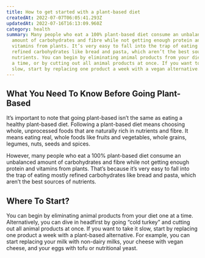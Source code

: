 ```yaml
---
title: How to get started with a plant-based diet
createdAt: 2022-07-07T06:05:41.293Z
updatedAt: 2022-07-16T16:13:09.960Z
category: health
summary: Many people who eat a 100% plant-based diet consume an unbalanced
  amount of carbohydrates and fibre while not getting enough protein and
  vitamins from plants. It’s very easy to fall into the trap of eating mostly
  refined carbohydrates like bread and pasta, which aren’t the best sources of
  nutrients. You can begin by eliminating animal products from your diet one at
  a time, or by cutting out all animal products at once. If you want to take it
  slow, start by replacing one product a week with a vegan alternative.
---
```


## What You Need To Know Before Going Plant-Based

It’s important to note that going plant-based isn’t the same as eating a healthy plant-based diet. 
Following a plant-based diet means choosing whole, unprocessed foods that are naturally rich in nutrients and fibre. It means eating real, whole foods like fruits and vegetables, whole grains, legumes, nuts, seeds and spices.

However, many people who eat a 100% plant-based diet consume an unbalanced amount of carbohydrates and fibre while not getting enough protein and vitamins from plants. 
That’s because it’s very easy to fall into the trap of eating mostly refined carbohydrates like bread and pasta, which aren’t the best sources of nutrients.

## Where To Start?

You can begin by eliminating animal products from your diet one at a time. Alternatively, you can dive in headfirst by going “cold turkey” and cutting out all animal products at once.
If you want to take it slow, start by replacing one product a week with a plant-based alternative. For example, you can start replacing your milk with non-dairy milks, your cheese with vegan cheese, and your eggs with tofu or nutritional yeast.
